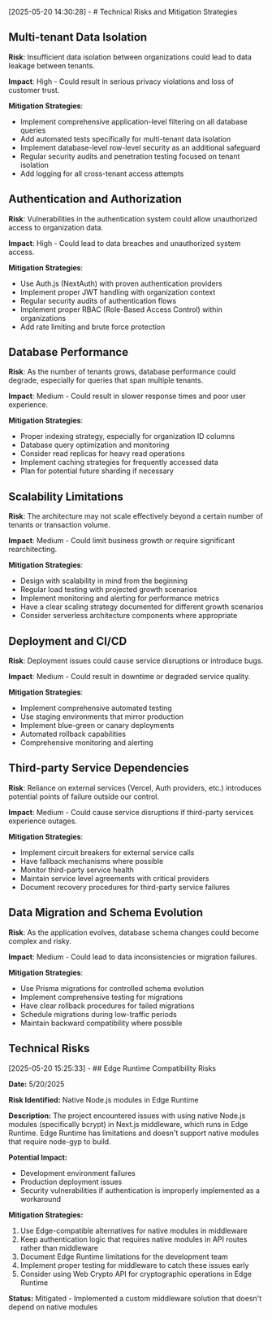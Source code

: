 
[2025-05-20 14:30:28] - # Technical Risks and Mitigation Strategies

## Multi-tenant Data Isolation

**Risk**: Insufficient data isolation between organizations could lead to data leakage between tenants.

**Impact**: High - Could result in serious privacy violations and loss of customer trust.

**Mitigation Strategies**:
- Implement comprehensive application-level filtering on all database queries
- Add automated tests specifically for multi-tenant data isolation
- Implement database-level row-level security as an additional safeguard
- Regular security audits and penetration testing focused on tenant isolation
- Add logging for all cross-tenant access attempts

## Authentication and Authorization

**Risk**: Vulnerabilities in the authentication system could allow unauthorized access to organization data.

**Impact**: High - Could lead to data breaches and unauthorized system access.

**Mitigation Strategies**:
- Use Auth.js (NextAuth) with proven authentication providers
- Implement proper JWT handling with organization context
- Regular security audits of authentication flows
- Implement proper RBAC (Role-Based Access Control) within organizations
- Add rate limiting and brute force protection

## Database Performance

**Risk**: As the number of tenants grows, database performance could degrade, especially for queries that span multiple tenants.

**Impact**: Medium - Could result in slower response times and poor user experience.

**Mitigation Strategies**:
- Proper indexing strategy, especially for organization ID columns
- Database query optimization and monitoring
- Consider read replicas for heavy read operations
- Implement caching strategies for frequently accessed data
- Plan for potential future sharding if necessary

## Scalability Limitations

**Risk**: The architecture may not scale effectively beyond a certain number of tenants or transaction volume.

**Impact**: Medium - Could limit business growth or require significant rearchitecting.

**Mitigation Strategies**:
- Design with scalability in mind from the beginning
- Regular load testing with projected growth scenarios
- Implement monitoring and alerting for performance metrics
- Have a clear scaling strategy documented for different growth scenarios
- Consider serverless architecture components where appropriate

## Deployment and CI/CD

**Risk**: Deployment issues could cause service disruptions or introduce bugs.

**Impact**: Medium - Could result in downtime or degraded service quality.

**Mitigation Strategies**:
- Implement comprehensive automated testing
- Use staging environments that mirror production
- Implement blue-green or canary deployments
- Automated rollback capabilities
- Comprehensive monitoring and alerting

## Third-party Service Dependencies

**Risk**: Reliance on external services (Vercel, Auth providers, etc.) introduces potential points of failure outside our control.

**Impact**: Medium - Could cause service disruptions if third-party services experience outages.

**Mitigation Strategies**:
- Implement circuit breakers for external service calls
- Have fallback mechanisms where possible
- Monitor third-party service health
- Maintain service level agreements with critical providers
- Document recovery procedures for third-party service failures

## Data Migration and Schema Evolution

**Risk**: As the application evolves, database schema changes could become complex and risky.

**Impact**: Medium - Could lead to data inconsistencies or migration failures.

**Mitigation Strategies**:
- Use Prisma migrations for controlled schema evolution
- Implement comprehensive testing for migrations
- Have clear rollback procedures for failed migrations
- Schedule migrations during low-traffic periods
- Maintain backward compatibility where possible

## Technical Risks

[2025-05-20 15:25:33] - ## Edge Runtime Compatibility Risks

**Date:** 5/20/2025

**Risk Identified:** Native Node.js modules in Edge Runtime

**Description:**
The project encountered issues with using native Node.js modules (specifically bcrypt) in Next.js middleware, which runs in Edge Runtime. Edge Runtime has limitations and doesn't support native modules that require node-gyp to build.

**Potential Impact:**
- Development environment failures
- Production deployment issues
- Security vulnerabilities if authentication is improperly implemented as a workaround

**Mitigation Strategies:**
1. Use Edge-compatible alternatives for native modules in middleware
2. Keep authentication logic that requires native modules in API routes rather than middleware
3. Document Edge Runtime limitations for the development team
4. Implement proper testing for middleware to catch these issues early
5. Consider using Web Crypto API for cryptographic operations in Edge Runtime

**Status:** Mitigated - Implemented a custom middleware solution that doesn't depend on native modules
